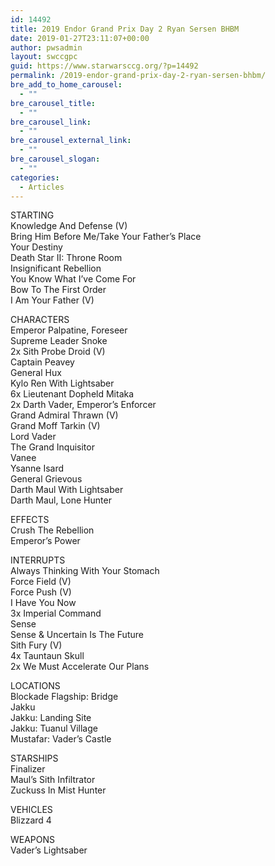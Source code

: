 ```yaml
---
id: 14492
title: 2019 Endor Grand Prix Day 2 Ryan Sersen BHBM
date: 2019-01-27T23:11:07+00:00
author: pwsadmin
layout: swccgpc
guid: https://www.starwarsccg.org/?p=14492
permalink: /2019-endor-grand-prix-day-2-ryan-sersen-bhbm/
bre_add_to_home_carousel:
  - ""
bre_carousel_title:
  - ""
bre_carousel_link:
  - ""
bre_carousel_external_link:
  - ""
bre_carousel_slogan:
  - ""
categories:
  - Articles
---
```

STARTING  
Knowledge And Defense (V)  
Bring Him Before Me/Take Your Father’s Place  
Your Destiny  
Death Star II: Throne Room  
Insignificant Rebellion  
You Know What I&#8217;ve Come For  
Bow To The First Order  
I Am Your Father (V)

CHARACTERS  
Emperor Palpatine, Foreseer  
Supreme Leader Snoke  
2x Sith Probe Droid (V)  
Captain Peavey  
General Hux  
Kylo Ren With Lightsaber  
6x Lieutenant Dopheld Mitaka  
2x Darth Vader, Emperor&#8217;s Enforcer  
Grand Admiral Thrawn (V)  
Grand Moff Tarkin (V)  
Lord Vader  
The Grand Inquisitor  
Vanee  
Ysanne Isard  
General Grievous  
Darth Maul With Lightsaber  
Darth Maul, Lone Hunter

EFFECTS  
Crush The Rebellion  
Emperor&#8217;s Power

INTERRUPTS  
Always Thinking With Your Stomach  
Force Field (V)  
Force Push (V)  
I Have You Now  
3x Imperial Command  
Sense  
Sense & Uncertain Is The Future  
Sith Fury (V)  
4x Tauntaun Skull  
2x We Must Accelerate Our Plans

LOCATIONS  
Blockade Flagship: Bridge  
Jakku  
Jakku: Landing Site  
Jakku: Tuanul Village  
Mustafar: Vader&#8217;s Castle

STARSHIPS  
Finalizer  
Maul&#8217;s Sith Infiltrator  
Zuckuss In Mist Hunter

VEHICLES  
Blizzard 4

WEAPONS  
Vader&#8217;s Lightsaber